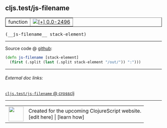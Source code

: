 ## cljs.test/js-filename



 <table border="1">
<tr>
<td>function</td>
<td><a href="https://github.com/cljsinfo/cljs-api-docs/tree/0.0-2496"><img valign="middle" alt="[+] 0.0-2496" title="Added in 0.0-2496" src="https://img.shields.io/badge/+-0.0--2496-lightgrey.svg"></a> </td>
</tr>
</table>


 <samp>
(__js-filename__ stack-element)<br>
</samp>

---







Source code @ [github](https://github.com/clojure/clojurescript/blob/r1.7.58/src/main/cljs/cljs/test.cljs#L372-L373):

```clj
(defn js-filename [stack-element]
  (first (.split (last (.split stack-element "/out/")) ":")))
```

<!--
Repo - tag - source tree - lines:

 <pre>
clojurescript @ r1.7.58
└── src
    └── main
        └── cljs
            └── cljs
                └── <ins>[test.cljs:372-373](https://github.com/clojure/clojurescript/blob/r1.7.58/src/main/cljs/cljs/test.cljs#L372-L373)</ins>
</pre>

-->

---



###### External doc links:

[`cljs.test/js-filename` @ crossclj](http://crossclj.info/fun/cljs.test.cljs/js-filename.html)<br>

---

 <table>
<tr><td>
<img valign="middle" align="right" width="48px" src="http://i.imgur.com/Hi20huC.png">
</td><td>
Created for the upcoming ClojureScript website.<br>
[edit here] | [learn how]
</td></tr></table>

[edit here]:https://github.com/cljsinfo/cljs-api-docs/blob/master/cljsdoc/cljs.test/js-filename.cljsdoc
[learn how]:https://github.com/cljsinfo/cljs-api-docs/wiki/cljsdoc-files

<!--

This information was too distracting to show to readers, but I'll leave it
commented here since it is helpful to:

- pretty-print the data used to generate this document
- and show how to retrieve that data



The API data for this symbol:

```clj
{:ns "cljs.test",
 :name "js-filename",
 :type "function",
 :signature ["[stack-element]"],
 :source {:code "(defn js-filename [stack-element]\n  (first (.split (last (.split stack-element \"/out/\")) \":\")))",
          :title "Source code",
          :repo "clojurescript",
          :tag "r1.7.58",
          :filename "src/main/cljs/cljs/test.cljs",
          :lines [372 373]},
 :full-name "cljs.test/js-filename",
 :full-name-encode "cljs.test/js-filename",
 :history [["+" "0.0-2496"]]}

```

Retrieve the API data for this symbol:

```clj
;; from Clojure REPL
(require '[clojure.edn :as edn])
(-> (slurp "https://raw.githubusercontent.com/cljsinfo/cljs-api-docs/catalog/cljs-api.edn")
    (edn/read-string)
    (get-in [:symbols "cljs.test/js-filename"]))
```

-->
